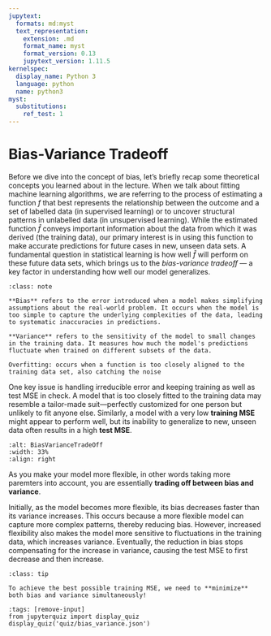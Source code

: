 ```yaml
---
jupytext:
  formats: md:myst
  text_representation:
    extension: .md
    format_name: myst
    format_version: 0.13
    jupytext_version: 1.11.5
kernelspec:
  display_name: Python 3
  language: python
  name: python3
myst:
  substitutions:
    ref_test: 1
---
```


# <i class="fa-solid fa-handshake"></i> Bias-Variance Tradeoff

Before we dive into the concept of bias, let’s briefly recap some theoretical concepts you learned about in the lecture. When we talk about fitting machine learning algorithms, we are referring to the process of estimating a function $f$ that best represents the relationship between the outcome and a set of labelled data (in supervised learning) or to uncover structural patterns in unlabelled data (in unsupervised learning). While the estimated function $\hat{f}$​ conveys important information about the data from which it was derived (the training data), our primary interest is in using this function to make accurate predictions for future cases in new, unseen data sets. A fundamental question in statistical learning is how well $\hat{f}$​ will perform on these future data sets, which brings us to the *bias-variance tradeoff* — a key factor in understanding how well our model generalizes.

```{admonition} Reminder
:class: note

**Bias** refers to the error introduced when a model makes simplifying assumptions about the real-world problem. It occurs when the model is too simple to capture the underlying complexities of the data, leading to systematic inaccuracies in predictions.

**Variance** refers to the sensitivity of the model to small changes in the training data. It measures how much the model's predictions fluctuate when trained on different subsets of the data.
```

```{margin}
Overfitting: occurs when a function is too closely aligned to the training data set, also catching the noise 
```

One key issue is handling irreducible error and keeping training as well as test MSE in check. A model that is too closely fitted to the training data may resemble a tailor-made suit—perfectly customized for one person but unlikely to fit anyone else. Similarly, a model with a very low **training MSE** might appear to perform well, but its inability to generalize to new, unseen data often results in a high **test MSE**.


```{image} figures/bias_variance.drawio.png
:alt: BiasVarianceTradeOff
:width: 33%
:align: right
```

As you make your model more flexible, in other words taking more paremters into account, you are essentially **trading off between bias and variance**.

Initially, as the model becomes more flexible, its bias decreases faster than its variance increases. This occurs because a more flexible model can capture more complex patterns, thereby reducing bias. However, increased flexibility also makes the model more sensitive to fluctuations in the training data, which increases variance. Eventually, the reduction in bias stops compensating for the increase in variance, causing the test MSE to first decrease and then increase.


```{admonition} Summary
:class: tip

To achieve the best possible training MSE, we need to **minimize** both bias and variance simultaneously!
```

```{code-cell} ipython3
:tags: [remove-input]
from jupyterquiz import display_quiz
display_quiz('quiz/bias_variance.json')
```
